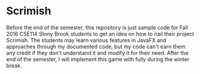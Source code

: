 # Scrimish
Before the end of the semester, this repository is just sample code for Fall 2016 CSE114 Stony Brook students to get an idea on how to nail their project Scrimish. The students may learn various features in JavaFX and approaches through my documented code, but my code can't earn them any credit if they don't understand it and modify it for their need. After the end of the semester, I will implement this game with fully during the winter break.
